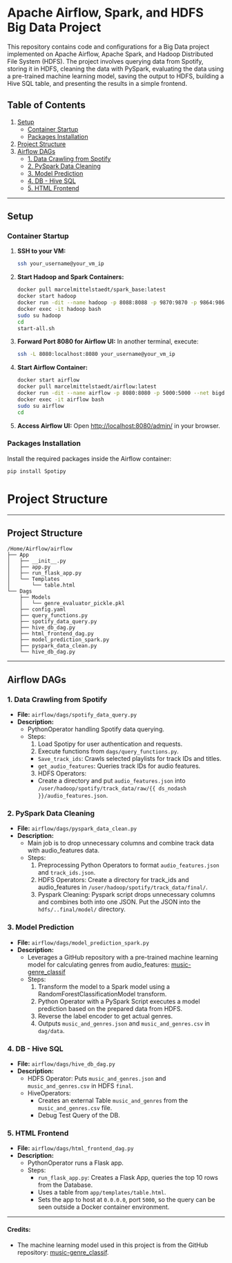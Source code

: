 # Apache Airflow, Spark, and HDFS Big Data Project

This repository contains code and configurations for a Big Data project implemented on Apache Airflow, Apache Spark, and Hadoop Distributed File System (HDFS). The project involves querying data from Spotify, storing it in HDFS, cleaning the data with PySpark, evaluating the data using a pre-trained machine learning model, saving the output to HDFS, building a Hive SQL table, and presenting the results in a simple frontend.

## Table of Contents
1. [Setup](#setup)
    - [Container Startup](#container-startup)
    - [Packages Installation](#packages-installation)
2. [Project Structure](#project-structure)
3. [Airflow DAGs](#airflow-dags)
    - [1. Data Crawling from Spotify](#1-data-crawling-from-spotify)
    - [2. PySpark Data Cleaning](#2-pyspark-data-cleaning)
    - [3. Model Prediction](#3-model-prediction)
    - [4. DB - Hive SQL](#4-db---hive-sql)
    - [5. HTML Frontend](#5-html-frontend)

---

## Setup

### Container Startup

1. **SSH to your VM:**
    ```bash
    ssh your_username@your_vm_ip
    ```

2. **Start Hadoop and Spark Containers:**
    ```bash
    docker pull marcelmittelstaedt/spark_base:latest
    docker start hadoop
    docker run -dit --name hadoop -p 8088:8088 -p 9870:9870 -p 9864:9864 -p 10000:10000 -p 8032:8032 -p 8030:8030 -p 8031:8031 -p 9000:9000 -p 8888:8888 --net bigdatanet marcelmittelstaedt/spark_base:latest
    docker exec -it hadoop bash
    sudo su hadoop
    cd
    start-all.sh
    ```

3. **Forward Port 8080 for Airflow UI:**
    In another terminal, execute:
    ```bash
    ssh -L 8080:localhost:8080 your_username@your_vm_ip
    ```

4. **Start Airflow Container:**
    ```bash
    docker start airflow
    docker pull marcelmittelstaedt/airflow:latest
    docker run -dit --name airflow -p 8080:8080 -p 5000:5000 --net bigdatanet marcelmittelstaedt/airflow:latest
    docker exec -it airflow bash
    sudo su airflow
    cd
    ```

5. **Access Airflow UI:**
    Open [http://localhost:8080/admin/](http://localhost:8080/admin/) in your browser.

### Packages Installation

Install the required packages inside the Airflow container:

```bash
pip install Spotipy
```

# Project Structure
---

## Project Structure

```plaintext
/Home/Airflow/airflow
├── App
│   ├── __init__.py
│   ├── app.py
│   ├── run_flask_app.py
│   └── Templates
│       └── table.html
└── Dags
    ├── Models
    │   └── genre_evaluator_pickle.pkl
    ├── config.yaml
    ├── query_functions.py
    ├── spotify_data_query.py
    ├── hive_db_dag.py
    ├── html_frontend_dag.py
    ├── model_prediction_spark.py
    ├── pyspark_data_clean.py
    └── hive_db_dag.py
```

---

## Airflow DAGs

### 1. Data Crawling from Spotify

- **File:** `airflow/dags/spotify_data_query.py`
- **Description:**
  - PythonOperator handling Spotify data querying.
  - Steps:
    1. Load Spotipy for user authentication and requests.
    2. Execute functions from `dags/query_functions.py`.
      - `Save_track_ids`: Crawls selected playlists for track IDs and titles.
      - `get_audio_features`: Queries track IDs for audio features.
    3. HDFS Operators:
      - Create a directory and put `audio_features.json` into `/user/hadoop/spotify/track_data/raw/{{ ds_nodash }}/audio_features.json`.

### 2. PySpark Data Cleaning

- **File:** `airflow/dags/pyspark_data_clean.py`
- **Description:**
  - Main job is to drop unnecessary columns and combine track data with audio_features data.
  - Steps:
    1. Preprocessing Python Operators to format `audio_features.json` and `track_ids.json`.
    2. HDFS Operators: Create a directory for track_ids and audio_features in `/user/hadoop/spotify/track_data/final/`.
    3. Pyspark Cleaning: Pyspark script drops unnecessary columns and combines both into one JSON. Put the JSON into the `hdfs/..final/model/` directory.

### 3. Model Prediction

- **File:** `airflow/dags/model_prediction_spark.py`
- **Description:**
  - Leverages a GitHub repository with a pre-trained machine learning model for calculating genres from audio_features: [music-genre_classif](https://github.com/navodas/music-genre_classif)
  - Steps:
    1. Transform the model to a Spark model using a RandomForestClassificationModel transform.
    2. Python Operator with a PySpark Script executes a model prediction based on the prepared data from HDFS.
    3. Reverse the label encoder to get actual genres.
    4. Outputs `music_and_genres.json` and `music_and_genres.csv` in `dag/data`.

### 4. DB - Hive SQL

- **File:** `airflow/dags/hive_db_dag.py`
- **Description:**
  - HDFS Operator: Puts `music_and_genres.json` and `music_and_genres.csv` in HDFS `final`.
  - HiveOperators:
    - Creates an external Table `music_and_genres` from the `music_and_genres.csv` file.
    - Debug Test Query of the DB.

### 5. HTML Frontend

- **File:** `airflow/dags/html_frontend_dag.py`
- **Description:**
  - PythonOperator runs a Flask app.
  - Steps:
    - `run_flask_app.py`: Creates a Flask App, queries the top 10 rows from the Database.
    - Uses a table from `app/templates/table.html`.
    - Sets the app to host at `0.0.0.0`, port `5000`, so the query can be seen outside a Docker container environment.

---

#### Credits:
- The machine learning model used in this project is from the GitHub repository: [music-genre_classif](https://github.com/navodas/music-genre_classif).
